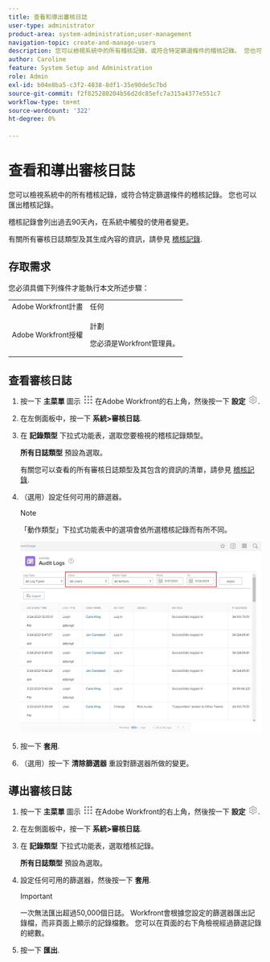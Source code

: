 ```yaml
---
title: 查看和導出審核日誌
user-type: administrator
product-area: system-administration;user-management
navigation-topic: create-and-manage-users
description: 您可以檢視系統中的所有稽核記錄，或符合特定篩選條件的稽核記錄。 您也可以匯出稽核記錄。 稽核記錄會列出過去90天內，在系統中觸發的使用者變更。
author: Caroline
feature: System Setup and Administration
role: Admin
exl-id: b04e8ba5-c3f2-4838-8df1-35e90de5c7bd
source-git-commit: f2f825280204b56d2dc85efc7a315a4377e551c7
workflow-type: tm+mt
source-wordcount: '322'
ht-degree: 0%

---
```


# 查看和導出審核日誌

<!--
**DON'T DELETE, DRAFT OR HIDE THIS ARTICLE. IT IS LINKED TO THE PRODUCT, THROUGH THE CONTEXT SENSITIVE HELP LINKS. **
-->

您可以檢視系統中的所有稽核記錄，或符合特定篩選條件的稽核記錄。 您也可以匯出稽核記錄。

稽核記錄會列出過去90天內，在系統中觸發的使用者變更。

有關所有審核日誌類型及其生成內容的資訊，請參見 [稽核記錄](../../../administration-and-setup/add-users/create-and-manage-users/audit-logs.md).

## 存取需求

您必須具備下列條件才能執行本文所述步驟：

<table style="table-layout:auto"> 
 <col> 
 <col> 
 <tbody> 
  <tr> 
   <td role="rowheader">Adobe Workfront計畫</td> 
   <td>任何</td> 
  </tr> 
  <tr> 
   <td role="rowheader">Adobe Workfront授權</td> 
   <td> <p>計劃 </p> <p>您必須是Workfront管理員。</p> </td> 
  </tr> 
 </tbody> 
</table>

## 查看審核日誌

1. 按一下 **主菜單** 圖示 ![](assets/main-menu-icon.png) 在Adobe Workfront的右上角，然後按一下 **設定** ![](assets/gear-icon-settings.png).

1. 在左側面板中，按一下 **系統>審核日誌**.
1. 在 **記錄類型** 下拉式功能表，選取您要檢視的稽核記錄類型。

   **所有日誌類型** 預設為選取。

   有關您可以查看的所有審核日誌類型及其包含的資訊的清單，請參見 [稽核記錄](../../../administration-and-setup/add-users/create-and-manage-users/audit-logs.md).

1. （選用）設定任何可用的篩選器。

   >[!NOTE]
   >
   >「動作類型」下拉式功能表中的選項會依所選稽核記錄而有所不同。

   ![](assets/audit-logs.jpg)

1. 按一下 **套用**.
1. （選用）按一下 **清除篩選器** 重設對篩選器所做的變更。

## 導出審核日誌

1. 按一下 **主菜單** 圖示 ![](assets/main-menu-icon.png) 在Adobe Workfront的右上角，然後按一下 **設定** ![](assets/gear-icon-settings.png).

1. 在左側面板中，按一下 **系統>審核日誌**.

1. 在 **記錄類型** 下拉式功能表，選取稽核記錄。

   **所有日誌類型** 預設為選取。

1. 設定任何可用的篩選器，然後按一下 **套用**.

   >[!IMPORTANT]
   >
   >一次無法匯出超過50,000個日誌。 Workfront會根據您設定的篩選器匯出記錄檔，而非頁面上顯示的記錄檔數。 您可以在頁面的右下角檢視經過篩選記錄的總數。

1. 按一下 **匯出**.

